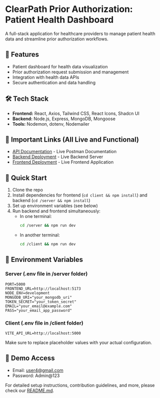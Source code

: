 # ClearPath Prior Authorization: Patient Health Dashboard

A full-stack application for healthcare providers to manage patient health data and streamline prior authorization workflows.

## 🚀 Features

- Patient dashboard for health data visualization
- Prior authorization request submission and management
- Integration with health data APIs
- Secure authentication and data handling

## 🛠 Tech Stack

- **Frontend:** React, Axios, Tailwind CSS, React Icons, Shadcn UI
- **Backend:** Node.js, Express, MongoDB, Mongoose
- **Tools:** Nodemon, dotenv, Nodemailer

## 🔗 Important Links (All Live and Functional)

- [API Documentation](https://documenter.getpostman.com/view/29406159/2sAXxWYopK) - Live Postman Documentation
- [Backend Deployment](https://patient-production.up.railway.app/) - Live Backend Server
- [Frontend Deployment](https://patient-health-dashboard-for-prior-authorization-six.vercel.app/) - Live Frontend Application

## 🚀 Quick Start

1. Clone the repo
2. Install dependencies for frontend (`cd client && npm install`) and backend (`cd /server && npm install`)
3. Set up environment variables (see below)
4. Run backend and frontend simultaneously:
   - In one terminal:
     ```bash
     cd /server && npm run dev
     ```
   - In another terminal:
     ```bash
     cd /client && npm run dev
     ```

## 🔐 Environment Variables

### Server (.env file in /server folder)

```
PORT=5000
FRONTEND_URL=http://localhost:5173
NODE_ENV=development
MONGODB_URI="your_mongodb_uri"
TOKEN_SECRET="your_token_secret"
EMAIL="your_email@example.com"
PASS="your_email_app_password"
```

### Client (.env file in /client folder)

```
VITE_API_URL=http://localhost:5000
```

Make sure to replace placeholder values with your actual configuration.

## 🔑 Demo Access

- Email: user4@gmail.com
- Password: Admin@123

For detailed setup instructions, contribution guidelines, and more, please check our [README.md](link-to-your-readme-file).
